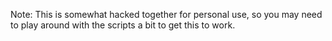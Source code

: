 Note: This is somewhat hacked together for personal use, so you may need to play around with the scripts a bit to get this to work.
